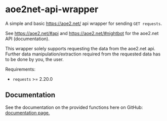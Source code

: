 # aoe2net-api-wrapper
 A simple and basic https://aoe2.net/ api wrapper for sending `GET requests`.
 
 See https://aoe2.net/#api and https://aoe2.net/#nightbot for the aoe2.net API (documentation).
 
 This wrapper solely supports requesting the data from the aoe2.net api.
 Further data manipulation/extraction required from the requested data has to be done by you, the user.
 
 Requirements:
 
 - `requests` >= 2.20.0
 
 Documentation
 -
 See the documentation on the provided functions here on GitHub: [documentation page.](https://github.com/sixP-NaraKa/aoe2net-api-wrapper/blob/main/docs/docs.md)
